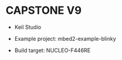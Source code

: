 # CAPSTONE V9

- Keil Studio

- Example project: mbed2-example-blinky

- Build target: NUCLEO-F446RE

